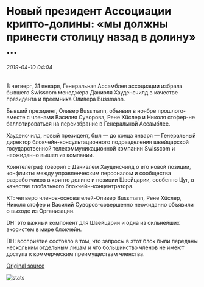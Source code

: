 # Новый президент Ассоциации крипто-долины: «мы должны принести столицу назад в долину» ...

###### 2019-04-10 04:04

В четверг, 31 января, Генеральная Ассамблея ассоциации избрала бывшего Swisscom менеджера Даниэля Хауденсчилд в качестве президента и преемника Оливера Bussmann.

Бывший президент, Оливер Bussmann, объявил в ноябре прошлого-вместе с членами Василия Суворова, Рене Хüслер и Николя стофер-не баллотироваться на переизбрание в Генеральной Ассамблее.

Хауденсчилд, новый президент, был — до конца января — Генеральный директор блокчейн-консультационного подразделения швейцарской государственной телекоммуникационной компании Swisscom и неожиданно вышел из компании.

Коинтелеграф говорил с Даниэлем Хауденсчилд о его новой позиции, конфликты между управленческим персоналом и сообщества разработчиков в крипто долине и позиции Швейцарии, особенно Цуг, в качестве глобального блокчейн-концентратора.

КТ: четверо членов-основателей-Оливер Bussmann, Рене Хüслер, Николя стофер и Василий Суворов-совершенно неожиданно объявили о выходе из Организации.

DH: это важный компонент для Швейцарии и одна из сильнейших экосистем в мире блокчейн.

DH: восприятие состояло в том, что запросы в этот блок были переданы нескольким отдельным лицам и что большинство членов не имеют доступа к коммерческим преимуществам членства.

[Original source](https://cointelegraph.com/news/new-president-of-crypto-valley-association-we-need-to-bring-the-capital-back-into-the-valley)

![stats](https://c.statcounter.com/11760860/0/a89fa40b/1/ "stats")